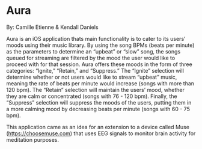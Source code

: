 # Aura
By: Camille Etienne & Kendall Daniels


Aura is an iOS application thats main functionality is to cater to its users’ moods using their music library. 
By using the song BPMs (beats per minute) as the parameters to determine an “upbeat” or “slow” song, the
songs queued for streaming are filtered by the mood the user would like to proceed with for that
session. Aura offers these moods in the form of three categories: “Ignite,” “Retain,” and
“Suppress.” The “Ignite” selection will determine whether or not users would like to stream
“upbeat” music, meaning the rate of beats per minute would increase (songs with more than 120
bpm). The “Retain” selection will maintain the users’ mood, whether they are calm or
concentrated (songs with 76 - 120 bpm). Finally, the “Suppress” selection will suppress the
moods of the users, putting them in a more calming mood by decreasing beats per minute (songs
with 60 - 75 bpm).

This application came as an idea for an extension to a device called Muse (https://choosemuse.com)
that uses EEG signals to monitor brain activity for meditation purposes.



